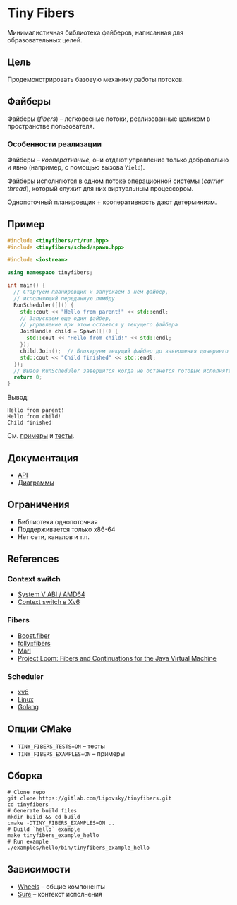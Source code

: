 # Tiny Fibers

Минималистичная библиотека файберов, написанная для образовательных целей.

## Цель

Продемонстрировать базовую механику работы потоков.

## Файберы

Файберы (_fibers_) – легковесные потоки, реализованные целиком в пространстве пользователя.

### Особенности реализации

Файберы – _кооперативные_, они отдают управление только добровольно и явно (например, с помощью вызова `Yield`).

Файберы исполняются в одном потоке операционной системы (_carrier thread_), который служит для них виртуальным процессором.

Однопоточный планировщик + кооперативность дают детерминизм.

## Пример

```cpp
#include <tinyfibers/rt/run.hpp>
#include <tinyfibers/sched/spawn.hpp>

#include <iostream>

using namespace tinyfibers;

int main() {
  // Стартуем планировщик и запускаем в нем файбер,
  // исполняющий переданную лямбду
  RunScheduler([]() {
    std::cout << "Hello from parent!" << std::endl;
    // Запускаем еще один файбер,
    // управление при этом остается у текущего файбера
    JoinHandle child = Spawn([]() {
      std::cout << "Hello from child!" << std::endl;
    });
    child.Join();  // Блокируем текущий файбер до завершения дочернего
    std::cout << "Child finished" << std::endl;
  });
  // Вызов RunScheduler завершится когда не останется готовых исполняться файберов
  return 0;
}
```

Вывод:
```
Hello from parent!
Hello from child!
Child finished
```

См. [примеры](/examples) и [тесты](/tests/fibers.cpp).

## Документация

- [API](/docs/api.md)
- [Диаграммы](https://disk.yandex.ru/d/QCh7Yk-FwSIjtA)

## Ограничения 

- Библиотека однопоточная
- Поддерживается только x86-64
- Нет сети, каналов и т.п.

## References

### Context switch

- [System V ABI / AMD64](https://www.uclibc.org/docs/psABI-x86_64.pdf)
- [Context switch в Xv6](https://github.com/mit-pdos/xv6-public/blob/master/swtch.S)

### Fibers

- [Boost.fiber](https://github.com/boostorg/fiber)
- [folly::fibers](https://github.com/facebook/folly/blob/master/folly/fibers/README.md)
- [Marl](https://github.com/google/marl/)  
- [Project Loom: Fibers and Continuations for the Java Virtual Machine](https://cr.openjdk.java.net/~rpressler/loom/Loom-Proposal.html)

### Scheduler

- [xv6](https://github.com/mit-pdos/xv6-public/blob/eeb7b415dbcb12cc362d0783e41c3d1f44066b17/proc.c#L323)
- [Linux](https://github.com/torvalds/linux/blob/291009f656e8eaebbdfd3a8d99f6b190a9ce9deb/kernel/sched/core.c#L4921)
- [Golang](https://golang.org/src/runtime/proc.go)

## Опции CMake

- `TINY_FIBERS_TESTS=ON` – тесты
- `TINY_FIBERS_EXAMPLES=ON` – примеры

## Сборка

```shell
# Clone repo
git clone https://gitlab.com/Lipovsky/tinyfibers.git
cd tinyfibers
# Generate build files
mkdir build && cd build
cmake -DTINY_FIBERS_EXAMPLES=ON ..
# Build `hello` example
make tinyfibers_example_hello
# Run example
./examples/hello/bin/tinyfibers_example_hello
```

## Зависимости

- [Wheels](https://gitlab.com/Lipovsky/wheels) – общие компоненты
- [Sure](https://gitlab.com/Lipovsky/sure) – контекст исполнения
